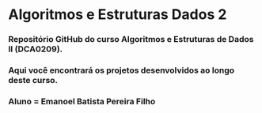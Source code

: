 # Algoritmos e Estruturas Dados 2
### Repositório GitHub do curso Algoritmos e Estruturas de Dados II (DCA0209).
### Aqui você encontrará os projetos desenvolvidos ao longo deste curso.
### Aluno = Emanoel Batista Pereira Filho
